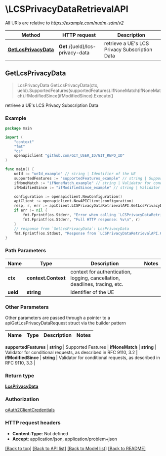 # \LCSPrivacyDataRetrievalAPI

All URIs are relative to *https://example.com/nudm-sdm/v2*

Method | HTTP request | Description
------------- | ------------- | -------------
[**GetLcsPrivacyData**](LCSPrivacyDataRetrievalAPI.md#GetLcsPrivacyData) | **Get** /{ueId}/lcs-privacy-data | retrieve a UE&#39;s LCS Privacy Subscription Data



## GetLcsPrivacyData

> LcsPrivacyData GetLcsPrivacyData(ctx, ueId).SupportedFeatures(supportedFeatures).IfNoneMatch(ifNoneMatch).IfModifiedSince(ifModifiedSince).Execute()

retrieve a UE's LCS Privacy Subscription Data

### Example

```go
package main

import (
    "context"
    "fmt"
    "os"
    openapiclient "github.com/GIT_USER_ID/GIT_REPO_ID"
)

func main() {
    ueId := "ueId_example" // string | Identifier of the UE
    supportedFeatures := "supportedFeatures_example" // string | Supported Features (optional)
    ifNoneMatch := "ifNoneMatch_example" // string | Validator for conditional requests, as described in RFC 9110, 3.2 (optional)
    ifModifiedSince := "ifModifiedSince_example" // string | Validator for conditional requests, as described in RFC 9110, 3.3 (optional)

    configuration := openapiclient.NewConfiguration()
    apiClient := openapiclient.NewAPIClient(configuration)
    resp, r, err := apiClient.LCSPrivacyDataRetrievalAPI.GetLcsPrivacyData(context.Background(), ueId).SupportedFeatures(supportedFeatures).IfNoneMatch(ifNoneMatch).IfModifiedSince(ifModifiedSince).Execute()
    if err != nil {
        fmt.Fprintf(os.Stderr, "Error when calling `LCSPrivacyDataRetrievalAPI.GetLcsPrivacyData``: %v\n", err)
        fmt.Fprintf(os.Stderr, "Full HTTP response: %v\n", r)
    }
    // response from `GetLcsPrivacyData`: LcsPrivacyData
    fmt.Fprintf(os.Stdout, "Response from `LCSPrivacyDataRetrievalAPI.GetLcsPrivacyData`: %v\n", resp)
}
```

### Path Parameters


Name | Type | Description  | Notes
------------- | ------------- | ------------- | -------------
**ctx** | **context.Context** | context for authentication, logging, cancellation, deadlines, tracing, etc.
**ueId** | **string** | Identifier of the UE | 

### Other Parameters

Other parameters are passed through a pointer to a apiGetLcsPrivacyDataRequest struct via the builder pattern


Name | Type | Description  | Notes
------------- | ------------- | ------------- | -------------

 **supportedFeatures** | **string** | Supported Features | 
 **ifNoneMatch** | **string** | Validator for conditional requests, as described in RFC 9110, 3.2 | 
 **ifModifiedSince** | **string** | Validator for conditional requests, as described in RFC 9110, 3.3 | 

### Return type

[**LcsPrivacyData**](LcsPrivacyData.md)

### Authorization

[oAuth2ClientCredentials](../README.md#oAuth2ClientCredentials)

### HTTP request headers

- **Content-Type**: Not defined
- **Accept**: application/json, application/problem+json

[[Back to top]](#) [[Back to API list]](../README.md#documentation-for-api-endpoints)
[[Back to Model list]](../README.md#documentation-for-models)
[[Back to README]](../README.md)

